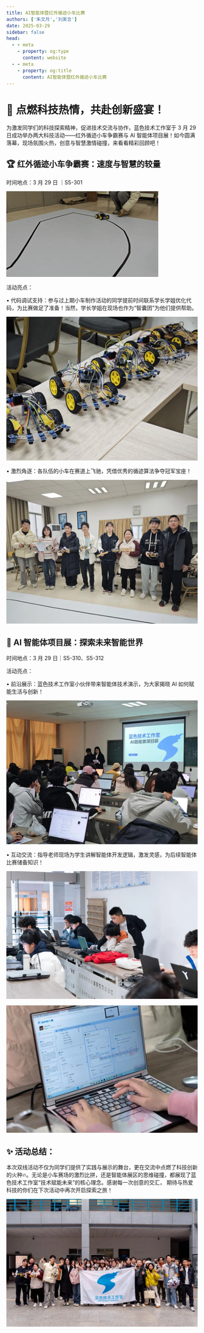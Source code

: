 ```yaml
---
title: AI智能体暨红外循迹小车比赛
authors: ['朱文月','刘美含']
date: 2025-03-29
sidebar: false
head:
  - - meta
    - property: og:type
      content: website
  - - meta
    - property: og:title
      content: AI智能体暨红外循迹小车比赛
---
```


# 🚀 点燃科技热情，共赴创新盛宴！

为激发同学们的科技探索精神，促进技术交流与协作，蓝色技术工作室于 3 月 29 日成功举办两大科技活动——红外循迹小车争霸赛与 AI 智能体项目展！如今圆满落幕，现场氛围火热，创意与智慧激情碰撞，来看看精彩回顾吧！

## 🏆 红外循迹小车争霸赛：速度与智慧的较量

时间地点：3 月 29 日 ｜S5-301

![](assets/2025-03-29-tracking-car-and-ai-agent-challenge/img_v3_02lc_a8153abf-f388-4a3a-ad1e-12af65ce105g.gif)

活动亮点：

• 代码调试支持：参与过上期小车制作活动的同学提前时间联系学长学姐优化代码，为比赛做足了准备！当然，学长学姐在现场也作为“智囊团”为他们提供帮助。

![](./assets/2025-03-29-tracking-car-and-ai-agent-challenge/image-1.webp)

• 激烈角逐：各队伍的小车在赛道上飞驰，凭借优秀的循迹算法争夺冠军宝座！

![](./assets/2025-03-29-tracking-car-and-ai-agent-challenge/image-2.webp)

## 🤖 AI 智能体项目展：探索未来智能世界

时间地点：3 月 29 日｜S5-310、S5-312

活动亮点：

• 前沿展示：蓝色技术工作室小伙伴带来智能体技术演示，为大家揭晓 AI 如何赋能生活与创新！

![](./assets/2025-03-29-tracking-car-and-ai-agent-challenge/image-3.webp)

• 互动交流：指导老师现场为学生讲解智能体开发逻辑，激发灵感，为后续智能体比赛储备知识！

![](./assets/2025-03-29-tracking-car-and-ai-agent-challenge/image-4.webp)

![](./assets/2025-03-29-tracking-car-and-ai-agent-challenge/image-5.webp)

## ✨ 活动总结：

本次双线活动不仅为同学们提供了实践与展示的舞台，更在交流中点燃了科技创新的火种🔥。无论是小车赛场的激烈比拼，还是智能体展区的思维碰撞，都展现了蓝色技术工作室“技术赋能未来”的核心理念。感谢每一次创意的交汇， 期待与热爱科技的你们在下次活动中再次开启探索之旅！

![](./assets/2025-03-29-tracking-car-and-ai-agent-challenge/image-6.webp)
